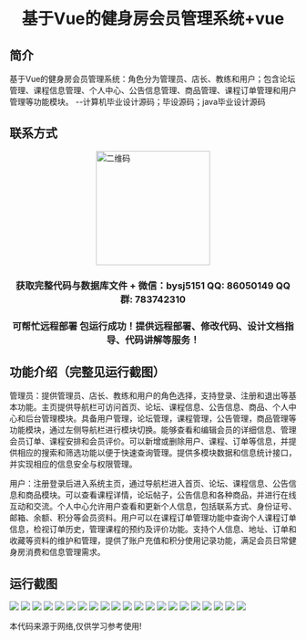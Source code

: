 <p><h1 align="center">基于Vue的健身房会员管理系统+vue</h1></p>

## 简介
基于Vue的健身房会员管理系统：角色分为管理员、店长、教练和用户；包含论坛管理、课程信息管理、个人中心、公告信息管理、商品管理、课程订单管理和用户管理等功能模块。    --计算机毕业设计源码；毕设源码；java毕业设计源码


## 联系方式
<img src="https://bs-1329754181.cos.ap-shanghai.myqcloud.com/wx.jpg" alt="二维码" style="display: block; margin: 0 auto;" width="200px">
<p><h3 align="center">获取完整代码与数据库文件 + 微信：bysj5151 QQ: 86050149 QQ群: 783742310</h3></p>
<p><h3 align="center">可帮忙远程部署 包运行成功！提供远程部署、修改代码、设计文档指导、代码讲解等服务！</h3></p>

## 功能介绍（完整见运行截图）
管理员：提供管理员、店长、教练和用户的角色选择，支持登录、注册和退出等基本功能。主页提供导航栏可访问首页、论坛、课程信息、公告信息、商品、个人中心和后台管理模块。具备用户管理，论坛管理，课程管理，公告管理，商品管理等功能模块，通过左侧导航栏进行模块切换。能够查看和编辑会员的详细信息、管理会员订单、课程安排和会员评价。可以新增或删除用户、课程、订单等信息，并提供相应的搜索和筛选功能以便于快速查询管理。提供多模块数据和信息统计接口，并实现相应的信息安全与权限管理。

用户：注册登录后进入系统主页，通过导航栏进入首页、论坛、课程信息、公告信息和商品模块。可以查看课程详情，论坛帖子，公告信息和各种商品，并进行在线互动和交流。个人中心允许用户查看和更新个人信息，包括联系方式、身份证号、邮箱、余额、积分等会员资料。用户可以在课程订单管理功能中查询个人课程订单信息，检视订单历史，管理课程的预约及评价功能。支持个人信息、地址、订单和收藏等资料的维护和管理，提供了账户充值和积分使用记录功能，满足会员日常健身房消费和信息管理需求。


## 运行截图
![](https://bs-1329754181.cos.ap-shanghai.myqcloud.com/ssm/GymMembershipManagementSystem/img/001.jpg)
![](https://bs-1329754181.cos.ap-shanghai.myqcloud.com/ssm/GymMembershipManagementSystem/img/002.jpg)
![](https://bs-1329754181.cos.ap-shanghai.myqcloud.com/ssm/GymMembershipManagementSystem/img/003.jpg)
![](https://bs-1329754181.cos.ap-shanghai.myqcloud.com/ssm/GymMembershipManagementSystem/img/004.jpg)
![](https://bs-1329754181.cos.ap-shanghai.myqcloud.com/ssm/GymMembershipManagementSystem/img/005.jpg)
![](https://bs-1329754181.cos.ap-shanghai.myqcloud.com/ssm/GymMembershipManagementSystem/img/006.jpg)
![](https://bs-1329754181.cos.ap-shanghai.myqcloud.com/ssm/GymMembershipManagementSystem/img/007.jpg)
![](https://bs-1329754181.cos.ap-shanghai.myqcloud.com/ssm/GymMembershipManagementSystem/img/008.jpg)
![](https://bs-1329754181.cos.ap-shanghai.myqcloud.com/ssm/GymMembershipManagementSystem/img/009.jpg)
![](https://bs-1329754181.cos.ap-shanghai.myqcloud.com/ssm/GymMembershipManagementSystem/img/010.jpg)
![](https://bs-1329754181.cos.ap-shanghai.myqcloud.com/ssm/GymMembershipManagementSystem/img/011.jpg)
![](https://bs-1329754181.cos.ap-shanghai.myqcloud.com/ssm/GymMembershipManagementSystem/img/012.jpg)
![](https://bs-1329754181.cos.ap-shanghai.myqcloud.com/ssm/GymMembershipManagementSystem/img/013.jpg)
![](https://bs-1329754181.cos.ap-shanghai.myqcloud.com/ssm/GymMembershipManagementSystem/img/014.jpg)
![](https://bs-1329754181.cos.ap-shanghai.myqcloud.com/ssm/GymMembershipManagementSystem/img/015.jpg)
![](https://bs-1329754181.cos.ap-shanghai.myqcloud.com/ssm/GymMembershipManagementSystem/img/016.jpg)
![](https://bs-1329754181.cos.ap-shanghai.myqcloud.com/ssm/GymMembershipManagementSystem/img/017.jpg)
![](https://bs-1329754181.cos.ap-shanghai.myqcloud.com/ssm/GymMembershipManagementSystem/img/018.jpg)
![](https://bs-1329754181.cos.ap-shanghai.myqcloud.com/ssm/GymMembershipManagementSystem/img/019.jpg)
![](https://bs-1329754181.cos.ap-shanghai.myqcloud.com/ssm/GymMembershipManagementSystem/img/020.jpg)
![](https://bs-1329754181.cos.ap-shanghai.myqcloud.com/ssm/GymMembershipManagementSystem/img/021.jpg)

<p>本代码来源于网络,仅供学习参考使用!</p>
